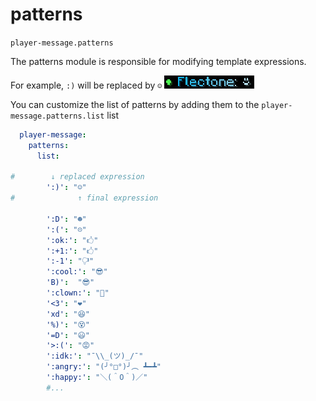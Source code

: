 # patterns
`player-message.patterns`

The patterns module is responsible for modifying template expressions.

For example, `:)` will be replaced by `☺`
![replaced](replaced.jpg)

You can customize the list of patterns by adding them to the `player-message.patterns.list` list

```yaml
  player-message:
    patterns:
      list:
        
#        ↓ replaced expression
        ':)': "☺"
#              ↑ final expression
        
        ':D': "☻"
        ':(': "☹"
        ':ok:': "🖒"
        ':+1:': "🖒"
        ':-1': "🖓"
        ':cool:': "😎"
        'B)':  "😎"
        ':clown:': "🤡"
        '<3': "❤"
        'xd': "😆"
        '%)': "😵"
        '=D': "😃"
        '>:(': "😡"
        ':idk:': "¯\\_(ツ)_/¯"
        ':angry:': "(╯°□°)╯︵ ┻━┻"
        ':happy:': "＼(＾O＾)／"
        #...
```

